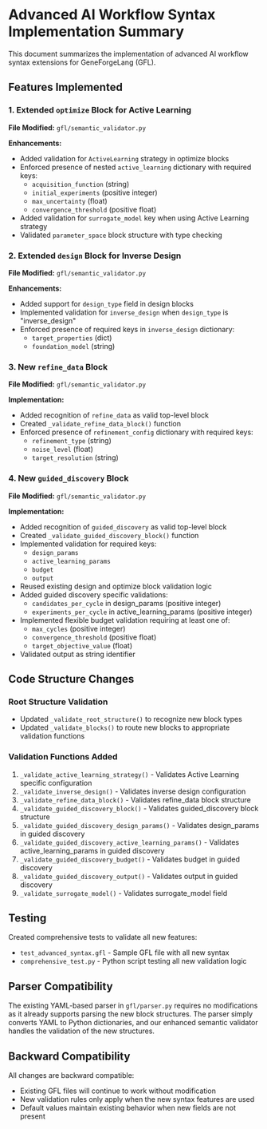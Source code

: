 # Advanced AI Workflow Syntax Implementation Summary

This document summarizes the implementation of advanced AI workflow syntax extensions for GeneForgeLang (GFL).

## Features Implemented

### 1. Extended `optimize` Block for Active Learning

**File Modified:** `gfl/semantic_validator.py`

**Enhancements:**
- Added validation for `ActiveLearning` strategy in optimize blocks
- Enforced presence of nested `active_learning` dictionary with required keys:
  - `acquisition_function` (string)
  - `initial_experiments` (positive integer)
  - `max_uncertainty` (float)
  - `convergence_threshold` (positive float)
- Added validation for `surrogate_model` key when using Active Learning strategy
- Validated `parameter_space` block structure with type checking

### 2. Extended `design` Block for Inverse Design

**File Modified:** `gfl/semantic_validator.py`

**Enhancements:**
- Added support for `design_type` field in design blocks
- Implemented validation for `inverse_design` when `design_type` is "inverse_design"
- Enforced presence of required keys in `inverse_design` dictionary:
  - `target_properties` (dict)
  - `foundation_model` (string)

### 3. New `refine_data` Block

**File Modified:** `gfl/semantic_validator.py`

**Implementation:**
- Added recognition of `refine_data` as valid top-level block
- Created `_validate_refine_data_block()` function
- Enforced presence of `refinement_config` dictionary with required keys:
  - `refinement_type` (string)
  - `noise_level` (float)
  - `target_resolution` (string)

### 4. New `guided_discovery` Block

**File Modified:** `gfl/semantic_validator.py`

**Implementation:**
- Added recognition of `guided_discovery` as valid top-level block
- Created `_validate_guided_discovery_block()` function
- Implemented validation for required keys:
  - `design_params`
  - `active_learning_params`
  - `budget`
  - `output`
- Reused existing design and optimize block validation logic
- Added guided discovery specific validations:
  - `candidates_per_cycle` in design_params (positive integer)
  - `experiments_per_cycle` in active_learning_params (positive integer)
- Implemented flexible budget validation requiring at least one of:
  - `max_cycles` (positive integer)
  - `convergence_threshold` (positive float)
  - `target_objective_value` (float)
- Validated output as string identifier

## Code Structure Changes

### Root Structure Validation
- Updated `_validate_root_structure()` to recognize new block types
- Updated `_validate_blocks()` to route new blocks to appropriate validation functions

### Validation Functions Added
1. `_validate_active_learning_strategy()` - Validates Active Learning specific configuration
2. `_validate_inverse_design()` - Validates inverse design configuration
3. `_validate_refine_data_block()` - Validates refine_data block structure
4. `_validate_guided_discovery_block()` - Validates guided_discovery block structure
5. `_validate_guided_discovery_design_params()` - Validates design_params in guided discovery
6. `_validate_guided_discovery_active_learning_params()` - Validates active_learning_params in guided discovery
7. `_validate_guided_discovery_budget()` - Validates budget in guided discovery
8. `_validate_guided_discovery_output()` - Validates output in guided discovery
9. `_validate_surrogate_model()` - Validates surrogate_model field

## Testing

Created comprehensive tests to validate all new features:
- `test_advanced_syntax.gfl` - Sample GFL file with all new syntax
- `comprehensive_test.py` - Python script testing all new validation logic

## Parser Compatibility

The existing YAML-based parser in `gfl/parser.py` requires no modifications as it already supports parsing the new block structures. The parser simply converts YAML to Python dictionaries, and our enhanced semantic validator handles the validation of the new structures.

## Backward Compatibility

All changes are backward compatible:
- Existing GFL files will continue to work without modification
- New validation rules only apply when the new syntax features are used
- Default values maintain existing behavior when new fields are not present
